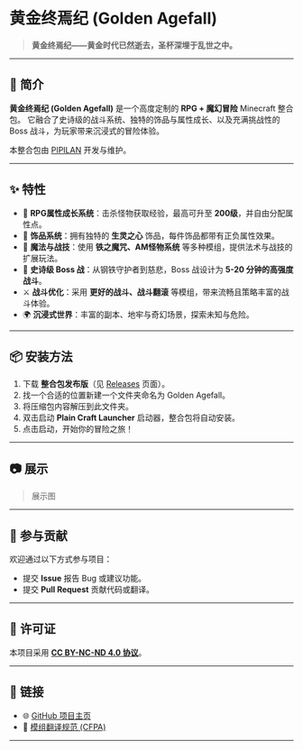 # 黄金终焉纪 (Golden Agefall)

> **黄金终焉纪——黄金时代已然逝去，圣杯深埋于乱世之中。**

---

## 📖 简介
**黄金终焉纪 (Golden Agefall)** 是一个高度定制的 **RPG + 魔幻冒险** Minecraft 整合包。
它融合了史诗级的战斗系统、独特的饰品与属性成长、以及充满挑战性的 Boss 战斗，为玩家带来沉浸式的冒险体验。

本整合包由 [PIPILAN](https://github.com/PIPILAN) 开发与维护。

---

## ✨ 特性
- 🏹 **RPG属性成长系统**：击杀怪物获取经验，最高可升至 **200级**，并自由分配属性点。
- 💍 **饰品系统**：拥有独特的 **生灵之心** 饰品，每件饰品都带有正负属性效果。
- 🧙 **魔法与战技**：使用 **铁之魔咒、AM怪物系统** 等多种模组，提供法术与战技的扩展玩法。
- 🐉 **史诗级 Boss 战**：从钢铁守护者到慈悲，Boss 战设计为 **5-20 分钟的高强度战斗**。
- ⚔️ **战斗优化**：采用 **更好的战斗、战斗翻滚** 等模组，带来流畅且策略丰富的战斗体验。
- 🌍 **沉浸式世界**：丰富的副本、地牢与奇幻场景，探索未知与危险。

---

## 📦 安装方法
1. 下载 **整合包发布版**（见 [Releases](https://github.com/PIPILAN/Golden-Agefall/releases) 页面）。
2. 找一个合适的位置新建一个文件夹命名为 Golden Agefall。
3. 将压缩包内容解压到此文件夹。
4. 双击启动 **Plain Craft Launcher** 启动器，整合包将自动安装。
5. 点击启动，开始你的冒险之旅！

---

## 📷 展示
> 展示图

---

## 🤝 参与贡献
欢迎通过以下方式参与项目：
- 提交 **Issue** 报告 Bug 或建议功能。
- 提交 **Pull Request** 贡献代码或翻译。

---

## 📜 许可证

本项目采用 **[CC BY-NC-ND 4.0 协议](/LICENSE.md)**。

---

## 🔗 链接
- 🌐 [GitHub 项目主页](https://github.com/PIPILAN/Golden-Agefall)
- 📖 [模组翻译规范 (CFPA)](https://cfpa.site/TransRules/)

---